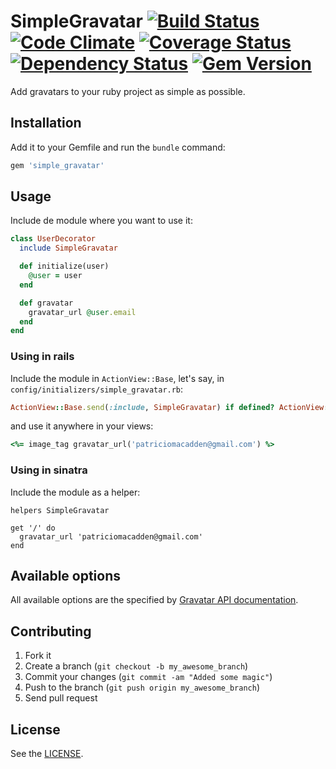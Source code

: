 # SimpleGravatar [![Build Status](http://img.shields.io/travis/patriciomacadden/simple_gravatar.svg)](https://travis-ci.org/patriciomacadden/simple_gravatar) [![Code Climate](http://img.shields.io/codeclimate/github/patriciomacadden/simple_gravatar.svg)](https://codeclimate.com/github/patriciomacadden/simple_gravatar) [![Coverage Status](http://img.shields.io/coveralls/patriciomacadden/simple_gravatar.svg)](https://coveralls.io/r/patriciomacadden/simple_gravatar) [![Dependency Status](http://img.shields.io/gemnasium/patriciomacadden/simple_gravatar.svg)](https://gemnasium.com/patriciomacadden/simple_gravatar) [![Gem Version](http://img.shields.io/gem/v/simple_gravatar.svg)](http://badge.fury.io/rb/simple_gravatar)

Add gravatars to your ruby project as simple as possible.

## Installation

Add it to your Gemfile and run the `bundle` command:

```ruby
gem 'simple_gravatar'
```

## Usage

Include de module where you want to use it:

```ruby
class UserDecorator
  include SimpleGravatar

  def initialize(user)
    @user = user
  end

  def gravatar
    gravatar_url @user.email
  end
end
```

### Using in rails

Include the module in `ActionView::Base`, let's say, in
`config/initializers/simple_gravatar.rb`:

```ruby
ActionView::Base.send(:include, SimpleGravatar) if defined? ActionView::Base  
```

and use it anywhere in your views:

```ruby
<%= image_tag gravatar_url('patriciomacadden@gmail.com') %>
```

### Using in sinatra

Include the module as a helper:

```
helpers SimpleGravatar

get '/' do
  gravatar_url 'patriciomacadden@gmail.com'
end
```

## Available options

All available options are the specified by [Gravatar API documentation](http://en.gravatar.com/site/implement/images/).

## Contributing

1. Fork it
2. Create a branch (`git checkout -b my_awesome_branch`)
3. Commit your changes (`git commit -am "Added some magic"`)
4. Push to the branch (`git push origin my_awesome_branch`)
5. Send pull request

## License

See the [LICENSE](https://github.com/patriciomacadden/simple_gravatar/blob/master/LICENSE).
